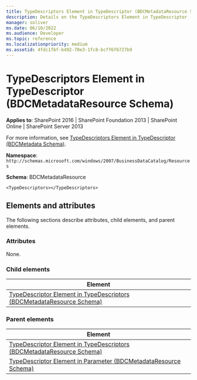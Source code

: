 ```yaml
---
title: TypeDescriptors Element in TypeDescriptor (BDCMetadataResource Schema)
description: Details on the TypeDescriptors Element in TypeDescriptor (BDCMetadataResource Schema)
manager: soliver
ms.date: 06/10/2022
ms.audience: Developer
ms.topic: reference
ms.localizationpriority: medium
ms.assetid: 4fdc1fbf-b492-70e3-1fc8-bcff6f6727b9
---
```


# TypeDescriptors Element in TypeDescriptor (BDCMetadataResource Schema)

**Applies to**: SharePoint 2016 | SharePoint Foundation 2013 | SharePoint Online | SharePoint Server 2013

For more information, see [TypeDescriptors Element in TypeDescriptor (BDCMetadata Schema)](typedescriptors-element-in-typedescriptor-bdcmetadata-schema.md).

**Namespace**: `http://schemas.microsoft.com/windows/2007/BusinessDataCatalog/Resources`

**Schema**: BDCMetadataResource

```
<TypeDescriptors></TypeDescriptors>
```

## Elements and attributes

The following sections describe attributes, child elements, and parent elements.

### Attributes

None.

### Child elements

| Element |
| --- |
| [TypeDescriptor Element in TypeDescriptors (BDCMetadataResource Schema)](typedescriptor-element-in-typedescriptors-bdcmetadataresource-schema.md) |

### Parent elements

| Element |
| --- |
| [TypeDescriptor Element in TypeDescriptors (BDCMetadataResource Schema)](typedescriptor-element-in-typedescriptors-bdcmetadataresource-schema.md) |
| [TypeDescriptor Element in Parameter (BDCMetadataResource Schema)](typedescriptor-element-in-parameter-bdcmetadataresource-schema.md) |
